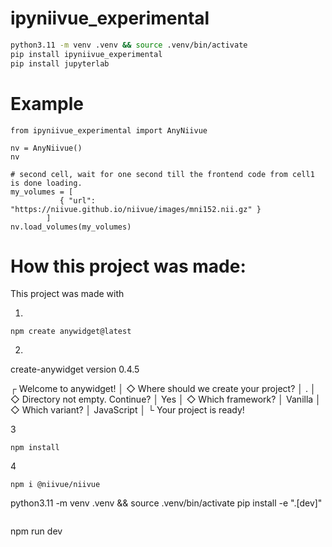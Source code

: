 # ipyniivue_experimental


```sh
python3.11 -m venv .venv && source .venv/bin/activate
pip install ipyniivue_experimental
pip install jupyterlab
```

# Example

```
from ipyniivue_experimental import AnyNiivue

nv = AnyNiivue()
nv
```


```
# second cell, wait for one second till the frontend code from cell1 is done loading.
my_volumes = [
           { "url": "https://niivue.github.io/niivue/images/mni152.nii.gz" }
        ]
nv.load_volumes(my_volumes)
```


# How this project was made:

This project was made with 


1.
```
npm create anywidget@latest
```
2.


create-anywidget version 0.4.5

┌  Welcome to anywidget!
│
◇  Where should we create your project?
│  .
│
◇  Directory not empty. Continue?
│  Yes
│
◇  Which framework?
│  Vanilla
│
◇  Which variant?
│  JavaScript
│
└  Your project is ready!


3

```
npm install
```

4
```
npm i @niivue/niivue
```

python3.11 -m venv .venv && source .venv/bin/activate
pip install -e ".[dev]" 
```

```
npm run dev
```
